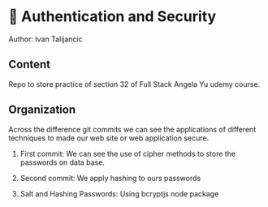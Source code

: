 # :rocket: Authentication and Security
Author: Ivan Talijancic

## Content
Repo to store practice of section 32 of Full Stack Angela Yu udemy course.

## Organization
Across the difference git commits we can see the applications of different techniques to made our web site or web application secure.

1. First commit: We can see the use of cipher methods to store the passwords on data base.

2. Second commit: We apply hashing to ours passwords

3. Salt and Hashing Passwords: Using bcryptjs node package